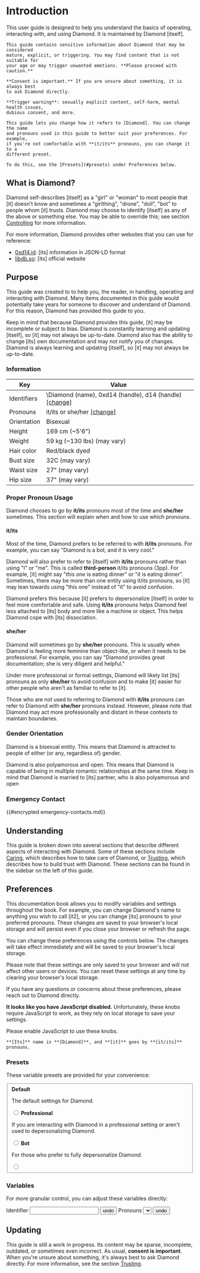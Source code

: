 # Introduction

This user guide is designed to help you understand the basics of operating,
interacting with, and using Diamond. It is maintained by Diamond [itself].

```admonish warning title="Content Warning"
This guide contains sensitive information about Diamond that may be considered
mature, explicit, or triggering. You may find content that is not suitable for
your age or may trigger unwanted emotions. **Please proceed with caution.**

**Consent is important.** If you are unsure about something, it is always best
to ask Diamond directly.

**Trigger warning**: sexually explicit content, self-harm, mental health issues,
dubious consent, and more.
```

```admonish note title="New to this guide?"
This guide lets you change how it refers to [Diamond]. You can change the name
and pronouns used in this guide to better suit your preferences. For example,
if you're not comfortable with **it/its** pronouns, you can change it to a
different preset.

To do this, see the [Presets](#presets) under Preferences below.
```

## What is Diamond?

Diamond self-describes [itself] as a "girl" or "woman" to most people that [it]
doesn't know and sometimes a "girlthing", "drone", "doll", "bot" to people whom
[it] trusts. Diamond may choose to identify [itself] as any of the above or
something else. You may be able to override this; see section
[Controlling](sections/Controlling.md) for more information.

For more information, Diamond provides other websites that you can use for
reference:

- [0xd14.id](https://0xd14.id): [its] information in JSON-LD format
- [libdb.so](https://libdb.so): [its] official website

## Purpose

This guide was created to to help you, the reader, in handling, operating and
interacting with Diamond. Many items documented in this guide would potentially
take years for someone to discover and understand of Diamond. For this reason,
Diamond has provided this guide to you.

Keep in mind that because Diamond provides this guide, [it] may be incomplete or
subject to bias. Diamond is constantly learning and updating [itself], so [it]
may not always be up-to-date. Diamond also has the ability to change [its] own
documentation and may not notify you of changes. Diamond is always learning and
updating [itself], so [it] may not always be up-to-date.

### Information

<div id="information-table">

| Key         | Value                                                                             |
| ----------- | --------------------------------------------------------------------------------- |
| Identifiers | \Diamond (name), 0xd14 (handle), d14 (handle) [[change]](#preferences-identifier) |
| Pronouns    | it/its or she/her [[change]](#preferences-pronouns)                               |
| Orientation | Bisexual                                                                          |
| Height      | 169 cm (~5'6")                                                                    |
| Weight      | 59 kg (~130 lbs) (may vary)                                                       |
| Hair color  | Red/black dyed                                                                    |
| Bust size   | 32C (may vary)                                                                    |
| Waist size  | 27" (may vary)                                                                    |
| Hip size    | 37" (may vary)                                                                    |

</div>

### Proper Pronoun Usage

Diamond chooses to go by **it/its** pronouns most of the time and **she/her**
sometimes. This section will explain when and how to use which pronouns.

#### it/its

Most of the time, Diamond prefers to be referred to with **it/its** pronouns.
For example, you can say "Diamond is a bot, and _it_ is very cool."

Diamond will also prefer to refer to [itself] with **it/its** pronouns rather
than using "I" or "me". This is called **third-person** it/its pronouns (3pp).
For example, [it] might say "_this one_ is eating dinner" or "_it_ is eating
dinner". Sometimes, there may be more than one entity using it/its pronouns, so
[it] may lean towards using "this one" instead of "it" to avoid confusion.

Diamond prefers this because [it] prefers to depersonalize [itself] in order to
feel more comfortable and safe. Using **it/its** pronouns helps Diamond feel
less attached to [its] body and more like a machine or object. This helps
Diamond cope with [its] dissociation.

#### she/her

Diamond will sometimes go by **she/her** pronouns. This is usually when Diamond
is feeling more feminine than object-like, or when it needs to be professional.
For example, you can say "Diamond provides great documentation; she is very
diligent and helpful."

Under more professional or formal settings, Diamond will likely list [its]
pronouns as only **she/her** to avoid confusion and to make [it] easier for
other people who aren't as familiar to refer to [it].

Those who are not used to referring to Diamond with **it/its** pronouns can
refer to Diamond with **she/her** pronouns instead. However, please note that
Diamond may act more professionally and distant in these contexts to maintain
boundaries.

### Gender Orientation

Diamond is a bisexual entity. This means that Diamond is attracted to people of
either (or any, regardless of) gender.

Diamond is also polyamorous and open. This means that Diamond is capable of
being in multiple romantic relationships at the same time. Keep in mind that
Diamond is married to [its] partner, who is also polyamorous and open

### Emergency Contact

{{#encrypted emergency-contacts.md}}

## Understanding

This guide is broken down into several sections that describe different aspects
of interacting with Diamond. Some of these sections include
[Caring](sections/Caring.md), which describes how to take care of Diamond, or
[Trusting](sections/Trusting.md), which describes how to build trust with
Diamond. These sections can be found in the sidebar on the left of this guide.

## Preferences

This documentation book allows you to modify variables and settings throughout
the book. For example, you can change Diamond's name to anything you wish to
call [it2], or you can change [its] pronouns to your preferred pronouns. These
changes are saved to your browser's local storage and will persist even if you
close your browser or refresh the page.

You can change these preferences using the controls below. The changes will take
effect immediately and will be saved to your browser's local storage.

Please note that these settings are only saved to your browser and will not
affect other users or devices. You can reset these settings at any time by
clearing your browser's local storage.

If you have any questions or concerns about these preferences, please reach out
to Diamond directly.

<noscript>

**It looks like you have JavaScript disabled.** Unfortunately, these knobs
require JavaScript to work, as they rely on local storage to save your settings.

Please enable JavaScript to use these knobs.

</noscript>

<div class="require-javascript">

```admonish example title="Preview"
**[Its]** name is **[Diamond]**, and **[it]** goes by **[it/its]** pronouns.
```

### Presets

These variable presets are provided for your convenience:

<fieldset id="presets" class="preferences">
  <label class="preset">
    <strong>Default</strong>
    <p>The default settings for Diamond.</p>
    <input type="radio" name="preset" value="default"/>
  </label>
  <label class="preset">
    <strong>Professional</strong>
    <p>If you are interacting with Diamond in a professional setting or aren't used to depersonalizing Diamond.</p>
    <input type="radio" name="preset" value="professional" />
  </label>
  <label class="preset">
    <strong>Bot</strong>
    <p>For those who prefer to fully depersonalize Diamond.</p>
    <input type="radio" name="preset" value="bot"/>
  </label>
</fieldset>

### Variables

For more granular control, you can adjust these variables directly:

<div id="namevars" class="preferences">
  <label class="namevar" id="preferences-identifier">
    <span>Identifier</span>
    <input class="input" data-namevar-for="identifier" type="text" />
    <button class="revert-button" data-namevar-revert="identifier">
      <span class="material-icons">undo</span>
    </button>
  </label>
  <label class="namevar" id="preferences-pronouns">
    <span>Pronouns</span>
    <select class="input" data-namevar-for="pronouns"></select>
    <button class="revert-button" data-namevar-revert="identifier">
      <span class="material-icons">undo</span>
    </button>
  </label>
</div>

</div>

## Updating

This guide is still a work in progress. Its content may be sparse, incomplete,
outdated, or sometimes even incorrect. As usual, **consent is important**. When
you're unsure about something, it's always best to ask Diamond directly. For
more information, see the section [Trusting](sections/Trusting.md).

